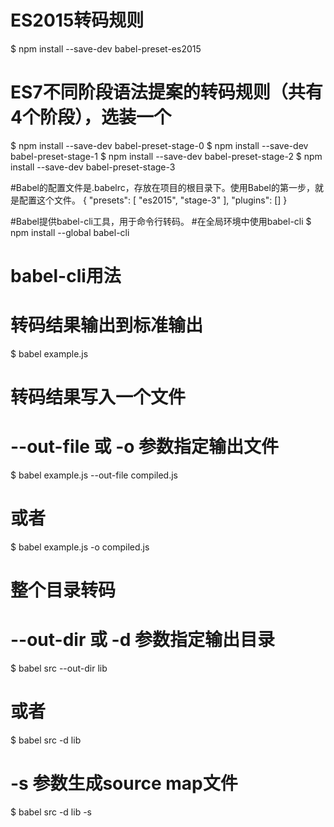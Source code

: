 # ES2015转码规则
$ npm install --save-dev babel-preset-es2015

# ES7不同阶段语法提案的转码规则（共有4个阶段），选装一个
$ npm install --save-dev babel-preset-stage-0
$ npm install --save-dev babel-preset-stage-1
$ npm install --save-dev babel-preset-stage-2
$ npm install --save-dev babel-preset-stage-3

#Babel的配置文件是.babelrc，存放在项目的根目录下。使用Babel的第一步，就是配置这个文件。
{
  "presets": [
    "es2015",
    "stage-3"
  ],
  "plugins": []
}

#Babel提供babel-cli工具，用于命令行转码。
#在全局环境中使用babel-cli
$ npm install --global babel-cli

# babel-cli用法
# 转码结果输出到标准输出
$ babel example.js

# 转码结果写入一个文件
# --out-file 或 -o 参数指定输出文件
$ babel example.js --out-file compiled.js
# 或者
$ babel example.js -o compiled.js

# 整个目录转码
# --out-dir 或 -d 参数指定输出目录
$ babel src --out-dir lib
# 或者
$ babel src -d lib

# -s 参数生成source map文件
$ babel src -d lib -s
